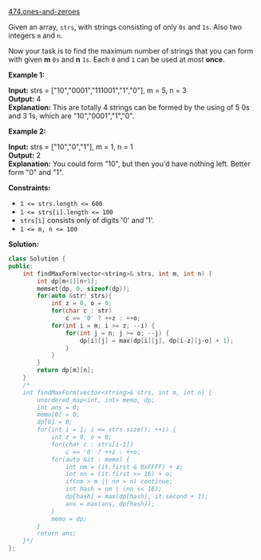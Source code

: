 [474.ones-and-zeroes](https://leetcode.com/problems/ones-and-zeroes/)  

Given an array, `strs`, with strings consisting of only `0s` and `1s`. Also two integers `m` and `n`.

Now your task is to find the maximum number of strings that you can form with given **m** `0s` and **n** `1s`. Each `0` and `1` can be used at most **once**.

**Example 1:**

  
**Input:** strs = \["10","0001","111001","1","0"\], m = 5, n = 3  
**Output:** 4  
**Explanation:** This are totally 4 strings can be formed by the using of 5 0s and 3 1s, which are "10","0001","1","0".  

**Example 2:**

  
**Input:** strs = \["10","0","1"\], m = 1, n = 1  
**Output:** 2  
**Explanation:** You could form "10", but then you'd have nothing left. Better form "0" and "1".  

**Constraints:**

*   `1 <= strs.length <= 600`
*   `1 <= strs[i].length <= 100`
*   `strs[i]` consists only of digits '0' and '1'.
*   `1 <= m, n <= 100`  



**Solution:**  

```cpp
class Solution {
public:
    int findMaxForm(vector<string>& strs, int m, int n) {
        int dp[m+1][n+1];
        memset(dp, 0, sizeof(dp));
        for(auto &str: strs){
            int z = 0, o = 0;
            for(char c : str)
                c == '0' ? ++z : ++o;
            for(int i = m; i >= z; --i) {
                for(int j = n; j >= o; --j) {
                    dp[i][j] = max(dp[i][j], dp[i-z][j-o] + 1);
                }
            }
        }
        return dp[m][n];
    }
    /*
    int findMaxForm(vector<string>& strs, int m, int n) {
        unordered_map<int, int> memo, dp;
        int ans = 0;
        memo[0] = 0;
        dp[0] = 0;
        for(int i = 1; i <= strs.size(); ++i) {
            int z = 0, o = 0;
            for(char c : strs[i-1])
                c == '0' ? ++z : ++o;
            for(auto &it : memo) {
                int nm = (it.first & 0xFFFF) + z;
                int nn = (it.first >> 16) + o;
                if(nm > m || nn > n) continue;
                int hash = nm | (nn << 16);
                dp[hash] = max(dp[hash], it.second + 1);
                ans = max(ans, dp[hash]);
            }
            memo = dp;
        }
        return ans;
    }*/
};
```
      